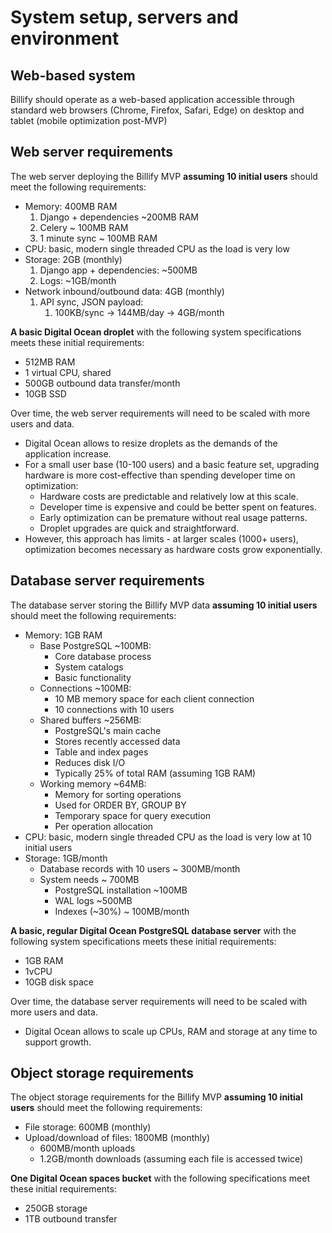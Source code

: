 # System setup, servers and environment

## Web-based system

Billify should operate as a web-based application accessible through standard web browsers (Chrome, Firefox, Safari, Edge) on desktop and tablet (mobile optimization post-MVP)

## Web server requirements

The web server deploying the Billify MVP **assuming 10 initial users** should meet the following requirements:
- Memory: 400MB RAM
    1. Django + dependencies ~200MB RAM
    2. Celery ~ 100MB RAM
    3. 1 minute sync ~ 100MB RAM
- CPU: basic, modern single threaded CPU as the load is very low
- Storage: 2GB (monthly)
    1. Django app + dependencies: ~500MB
    2. Logs: ~1GB/month
- Network inbound/outbound data: 4GB (monthly)
    1. API sync, JSON payload: 
        1. 100KB/sync → 144MB/day → 4GB/month

**A basic Digital Ocean droplet** with the following system specifications meets these initial requirements:
- 512MB RAM
- 1 virtual CPU, shared
- 500GB outbound data transfer/month
- 10GB SSD

Over time, the web server requirements will need to be scaled with more users and data.
- Digital Ocean allows to resize droplets as the demands of the application increase.
- For a small user base (10-100 users) and a basic feature set, upgrading hardware is more cost-effective than spending developer time on optimization:
    - Hardware costs are predictable and relatively low at this scale.
    - Developer time is expensive and could be better spent on features.
    - Early optimization can be premature without real usage patterns.
    - Droplet upgrades are quick and straightforward.
- However, this approach has limits - at larger scales (1000+ users), optimization becomes necessary as hardware costs grow exponentially.

## Database server requirements

The database server storing the Billify MVP data **assuming 10 initial users** should meet the following requirements:
- Memory: 1GB RAM
    - Base PostgreSQL ~100MB:
        - Core database process
        - System catalogs
        - Basic functionality
    - Connections ~100MB:
        - 10 MB memory space for each client connection
        - 10 connections with 10 users
    - Shared buffers ~256MB:
        - PostgreSQL's main cache
        - Stores recently accessed data
        - Table and index pages
        - Reduces disk I/O
        - Typically 25% of total RAM (assuming 1GB RAM)
    - Working memory ~64MB:
        - Memory for sorting operations
        - Used for ORDER BY, GROUP BY
        - Temporary space for query execution
        - Per operation allocation
- CPU: basic, modern single threaded CPU as the load is very low at 10 initial users
- Storage: 1GB/month
    - Database records with 10 users ~ 300MB/month
    - System needs ~ 700MB
        - PostgreSQL installation ~100MB
        - WAL logs ~500MB
        - Indexes (~30%) ~ 100MB/month

**A basic, regular Digital Ocean PostgreSQL database server** with the following system specifications meets these initial requirements:
- 1GB RAM
- 1vCPU
- 10GB disk space

Over time, the database server requirements will need to be scaled with more users and data.
- Digital Ocean allows to scale up CPUs, RAM and storage at any time to support growth.

## Object storage requirements

The object storage requirements for the Billify MVP **assuming 10 initial users** should meet the following requirements:
- File storage: 600MB (monthly)
- Upload/download of files: 1800MB (monthly)
    - 600MB/month uploads
    - 1.2GB/month downloads (assuming each file is accessed twice)

**One Digital Ocean spaces bucket** with the following specifications meet these initial requirements:
- 250GB storage
- 1TB outbound transfer